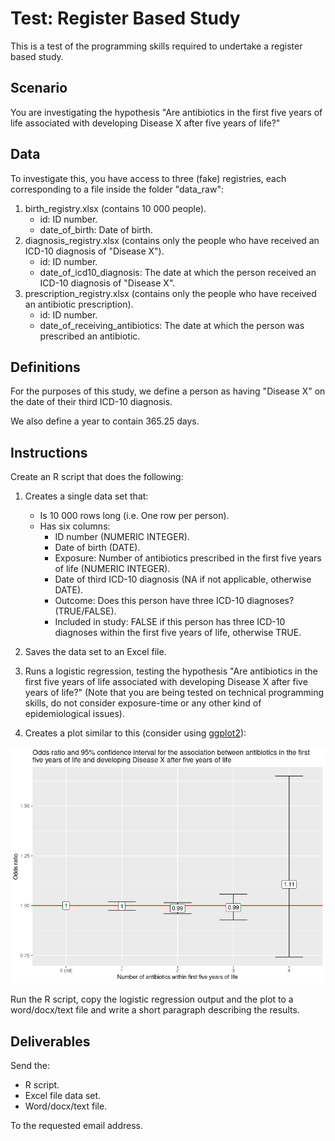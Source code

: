 # Test: Register Based Study

This is a test of the programming skills required to undertake a register based study.

## Scenario

You are investigating the hypothesis "Are antibiotics in the first five years of life associated with developing Disease X after five years of life?"

## Data

To investigate this, you have access to three (fake) registries, each corresponding to a file inside the folder "data_raw":

1.  birth_registry.xlsx (contains 10 000 people).
    -   id: ID number.
    -   date_of_birth: Date of birth.
2.  diagnosis_registry.xlsx (contains only the people who have received an ICD-10 diagnosis of "Disease X").
    -   id: ID number.
    -   date_of_icd10_diagnosis: The date at which the person received an ICD-10 diagnosis of "Disease X".
3.  prescription_registry.xlsx (contains only the people who have received an antibiotic prescription).
    -   id: ID number.
    -   date_of_receiving_antibiotics: The date at which the person was prescribed an antibiotic.

## Definitions

For the purposes of this study, we define a person as having "Disease X" on the date of their third ICD-10 diagnosis.

We also define a year to contain 365.25 days.

## Instructions

Create an R script that does the following:

1.  Creates a single data set that:

    -   Is 10 000 rows long (i.e. One row per person).
    -   Has six columns:
        -   ID number (NUMERIC INTEGER).
        -   Date of birth (DATE).
        -   Exposure: Number of antibiotics prescribed in the first five years of life (NUMERIC INTEGER).
        -   Date of third ICD-10 diagnosis (NA if not applicable, otherwise DATE).
        -   Outcome: Does this person have three ICD-10 diagnoses? (TRUE/FALSE).
        -   Included in study: FALSE if this person has three ICD-10 diagnoses within the first five years of life, otherwise TRUE.

2.  Saves the data set to an Excel file.

3.  Runs a logistic regression, testing the hypothesis "Are antibiotics in the first five years of life associated with developing Disease X after five years of life?" (Note that you are being tested on technical programming skills, do not consider exposure-time or any other kind of epidemiological issues).

4.  Creates a plot similar to this (consider using [ggplot2](https://ggplot2.tidyverse.org)):

![](output.png)

Run the R script, copy the logistic regression output and the plot to a word/docx/text file and write a short paragraph describing the results.

## Deliverables

Send the:

-   R script.
-   Excel file data set.
-   Word/docx/text file.

To the requested email address.

